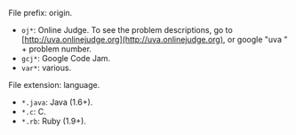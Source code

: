 File prefix: origin.

* `oj*`: Online Judge. To see the problem descriptions, go to [http://uva.onlinejudge.org](http://uva.onlinejudge.org), or google "uva " + problem number.
* `gcj*`: Google Code Jam.
* `var*`: various.

File extension: language.

* `*.java`: Java (1.6+).
* `*.c`: C.
* `*.rb`: Ruby (1.9+).


